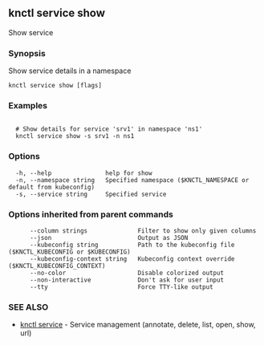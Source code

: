 ## knctl service show

Show service

### Synopsis

Show service details in a namespace

```
knctl service show [flags]
```

### Examples

```

  # Show details for service 'srv1' in namespace 'ns1'
  knctl service show -s srv1 -n ns1
```

### Options

```
  -h, --help               help for show
  -n, --namespace string   Specified namespace ($KNCTL_NAMESPACE or default from kubeconfig)
  -s, --service string     Specified service
```

### Options inherited from parent commands

```
      --column strings              Filter to show only given columns
      --json                        Output as JSON
      --kubeconfig string           Path to the kubeconfig file ($KNCTL_KUBECONFIG or $KUBECONFIG)
      --kubeconfig-context string   Kubeconfig context override ($KNCTL_KUBECONFIG_CONTEXT)
      --no-color                    Disable colorized output
      --non-interactive             Don't ask for user input
      --tty                         Force TTY-like output
```

### SEE ALSO

* [knctl service](knctl_service.md)	 - Service management (annotate, delete, list, open, show, url)

